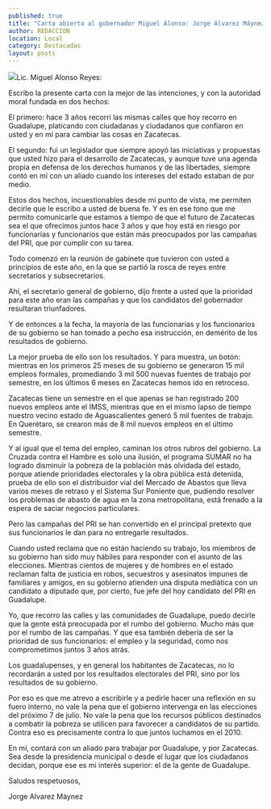 ```yaml
---
published: true
title: "Carta abierta al gobernador Miguel Alonso: Jorge Alvarez Máynez "
author: REDACCION
location: Local
category: Destacadas
layout: posts
---
```


![](http://i.imgur.com/dRY8Bu5m.jpg)Lic. Miguel Alonso Reyes:

Escribo la presente carta con la mejor de las intenciones, y con la autoridad moral fundada en dos hechos:

El primero: hace 3 años recorrí las mismas calles que hoy recorro en Guadalupe, platicando con ciudadanas y ciudadanos que confiaron en usted y en mí para cambiar las cosas en Zacatecas.

El segundo: fui un legislador que siempre apoyó las iniciativas y propuestas que usted hizo para el desarrollo de Zacatecas, y aunque tuve una agenda propia en defensa de los derechos humanos y de las libertades, siempre contó en mí con un aliado cuando los intereses del estado estaban de por medio.

Estos dos hechos, incuestionables desde mi punto de vista, me permiten decirle que le escribo a usted de buena fe. Y es en ese tono que me permito comunicarle que estamos a tiempo de que el futuro de Zacatecas sea el que ofrecimos juntos hace 3 años y que hoy está en riesgo por funcionarias y funcionarios que están más preocupados por las campañas del PRI, que por cumplir con su tarea.

Todo comenzó en la reunión de gabinete que tuvieron con usted a principios de este año, en la que se partió la rosca de reyes entre secretarios y subsecretarios. 

Ahí, el secretario general de gobierno, dijo frente a usted que la prioridad para este año eran las campañas y que los candidatos del gobernador resultaran triunfadores.

Y de entonces a la fecha, la mayoría de las funcionarias y los funcionarios de su gobierno se han tomado a pecho esa instrucción, en demérito de los resultados de gobierno.

La mejor prueba de ello son los resultados. Y para muestra, un botón: mientras en los primeros 25 meses de su gobierno se generaron 15 mil empleos formales, promediando 3 mil 500 nuevas fuentes de trabajo por semestre, en los últimos 6 meses en Zacatecas hemos ido en retroceso.

Zacatecas tiene un semestre en el que apenas se han registrado 200 nuevos empleos ante el IMSS, mientras que en el mismo lapso de tiempo nuestro vecino estado de Aguascalientes generó 5 mil fuentes de trabajo. En Querétaro, se crearon más de 8 mil nuevos empleos en el último semestre.

Y al igual que el tema del empleo, caminan los otros rubros del gobierno. La Cruzada contra el Hambre es solo una ilusión, el programa SUMAR no ha logrado disminuir la pobreza de la población más olvidada del estado, porque atiende prioridades electorales y la obra pública está detenida, prueba de ello son el distribuidor vial del Mercado de Abastos que lleva varios meses de retraso y el Sistema Sur Poniente que, pudiendo resolver los problemas de abasto de agua en la zona metropolitana, está frenado a la espera de saciar negocios particulares.

Pero las campañas del PRI se han convertido en el principal pretexto que sus funcionarios le dan para no entregarle resultados.

Cuando usted reclama que no están haciendo su trabajo, los miembros de su gobierno han sido muy hábiles para responder con el asunto de las elecciones. Mientras cientos de mujeres y de hombres en el estado reclaman falta de justicia en robos, secuestros y asesinatos impunes de familiares y amigos, en su gobierno atienden una disputa mediática con un candidato a diputado que, por cierto, fue jefe del hoy candidato del PRI en Guadalupe.

Yo, que recorro las calles y las comunidades de Guadalupe, puedo decirle que la gente está preocupada por el rumbo del gobierno. Mucho más que por el rumbo de las campañas. Y que esa también debería de ser la prioridad de sus funcionarios: el empleo y la seguridad, como nos comprometimos juntos 3 años atrás.

Los guadalupenses, y en general los habitantes de Zacatecas, no lo recordarán a usted por los resultados electorales del PRI, sino por los resultados de su gobierno. 

Por eso es que me atrevo a escribirle y a pedirle hacer una reflexión en su fuero interno, no vale la pena que el gobierno intervenga en las elecciones del próximo 7 de julio. No vale la pena que los recursos públicos destinados a combatir la pobreza se utilicen para favorecer a candidatos de su partido. Contra eso es precisamente contra lo que juntos luchamos en el 2010.

En mí, contará con un aliado para trabajar por Guadalupe, y por Zacatecas. Sea desde la presidencia municipal o desde el lugar que los ciudadanos decidan, porque ese es mi interés superior: el de la gente de Guadalupe.

Saludos respetuosos,

Jorge Alvarez Máynez 

